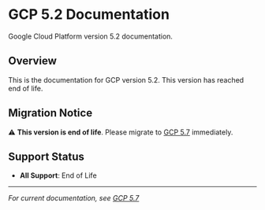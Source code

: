 # GCP 5.2 Documentation

Google Cloud Platform version 5.2 documentation.

## Overview

This is the documentation for GCP version 5.2. This version has reached end of life.

## Migration Notice

⚠️ **This version is end of life**. Please migrate to [GCP 5.7](../subfolder_gcp5.7/) immediately.

## Support Status

- **All Support**: End of Life

---

*For current documentation, see [GCP 5.7](../subfolder_gcp5.7/)*
